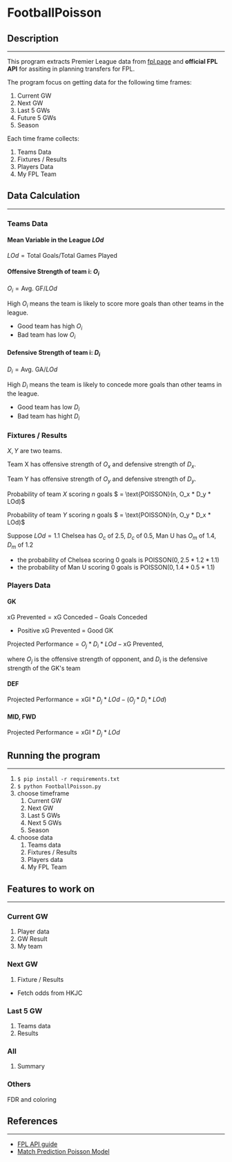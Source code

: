 # FootballPoisson

## Description
---

This program extracts Premier League data from [fpl.page](https://fpl.page) and **official FPL API** for assiting in planning transfers for FPL. 

The program focus on getting data for the following time frames:

1. Current GW
2. Next GW
3. Last 5 GWs
4. Future 5 GWs
5. Season

Each time frame collects:
1. Teams Data
2. Fixtures / Results
3. Players Data
4. My FPL Team

## Data Calculation
---
### Teams Data
#### Mean Variable in the League $LOd$
$LOd = \text{Total Goals} / \text{Total Games Played}$

#### Offensive Strength of team i: $O_i$
$O_i = \text{Avg. GF} / LOd$

High $O_i$ means the team is likely to score more goals than other teams in the league.
- Good team has high $O_i$
- Bad team has low $O_i$

#### Defensive Strength of team i: $D_i$
$D_i = \text{Avg. GA} / LOd$

High $D_i$ means the team is likely to concede more goals than other teams in the league.
- Good team has low $D_i$
- Bad team has hight $D_i$

### Fixtures / Results
$X, Y$ are two teams.

Team X has offensive strength of $O_x$ and defensive strength of $D_x$.

Team Y has offensive strength of $O_y$ and defensive strength of $D_y$.

Probability of team $X$ scoring $n$ goals $ = \text{POISSON}(n, O_x * D_y * LOd)$

Probability of team $Y$ scoring $n$ goals $ = \text{POISSON}(n, O_y * D_x * LOd)$

Suppose $LOd = 1.1$ Chelsea has $O_c$ of $2.5$, $D_c$ of $0.5$, Man U has $O_m$ of $1.4$, $D_m$ of $1.2$
- the probability of Chelsea scoring 0 goals is $\text{POISSON}(0, 2.5 * 1.2 * 1.1)$
- the probability of Man U scoring 0 goals is $\text{POISSON}(0, 1.4 * 0.5 * 1.1)$


### Players Data
#### GK
$\text{xG Prevented} = \text{xG Conceded} - \text{Goals Conceded}$
- Positive xG Prevented = Good GK

$\text{Projected Performance} = O_j * D_i * LOd - \text{xG Prevented}$, 

where $O_j$ is the offensive strength of opponent, and $D_i$ is the defensive strength of the GK's team

#### DEF
$\text{Projected Performance} =  \text{xGI} * D_j * LOd - (O_j * D_i * LOd)$

#### MID, FWD
$\text{Projected Performance} =  \text{xGI} * D_j * LOd$

## Running the program
---
1. `$ pip install -r requirements.txt` 
2. `$ python FootballPoisson.py` 
3. choose timeframe
   1. Current GW
   2. Next GW
   3. Last 5 GWs
   4. Next 5 GWs
   5. Season
4. choose data
   1. Teams data
   2. Fixtures / Results
   3. Players data
   4. My FPL Team

## Features to work on
---
### Current GW
1. Player data
2. GW Result
3. My team

### Next GW
1. Fixture / Results
- Fetch odds from HKJC

### Last 5 GW
1. Teams data
2. Results

### All
1. Summary

### Others
FDR and coloring

## References
---
- [FPL API guide](https://www.game-change.co.uk/2023/02/10/a-complete-guide-to-the-fantasy-premier-league-fpl-api/)
- [Match Prediction Poisson Model](https://www.jhse.ua.es/article/view/2021-v16-n4-poisson-model-goal-prediction-european-football/remote)  
